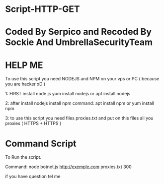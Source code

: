 # Script-HTTP-GET

# Coded By Serpico and Recoded By Sockie And UmbrellaSecurityTeam #

# HELP ME #

To use this script you need NODEJS and NPM on your vps or PC ( because you are hacker xD )

1: FIRST install node js yum install nodejs or apt install nodejs

2: after install nodejs install npm command: apt install npm or yum install npm

3: to use this script you need files proxies.txt and put on this files all you proxies ( HTTPS + HTTPS ) 

# Command Script #
To Run the script.

Command: node botnet.js http://exemple.com proxies.txt 300

if you have question tel me 
